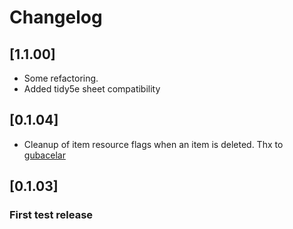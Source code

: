 # Changelog

## [1.1.00]

- Some refactoring.
- Added tidy5e sheet compatibility

## [0.1.04]

- Cleanup of item resource flags when an item is deleted. Thx to [gubacelar](https://github.com/misthero/dnd5e-item-resources/commits?author=gubacelar)

## [0.1.03]

### First test release
